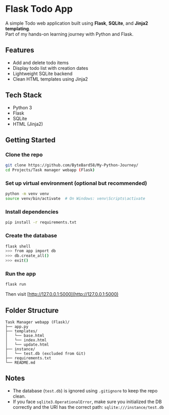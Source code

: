 # Flask Todo App

A simple Todo web application built using **Flask**, **SQLite**, and **Jinja2 templating**.  
Part of my hands-on learning journey with Python and Flask.

## Features

- Add and delete todo items
- Display todo list with creation dates
- Lightweight SQLite backend
- Clean HTML templates using Jinja2

## Tech Stack

- Python 3
- Flask
- SQLite
- HTML (Jinja2)


## Getting Started

### Clone the repo

```bash
git clone https://github.com/ByteBard58/My-Python-Journey/
cd Projects/Task manager webapp (Flask)
```

### Set up virtual environment (optional but recommended)

```bash
python -m venv venv
source venv/bin/activate  # On Windows: venv\Scripts\activate
```

### Install dependencies

```bash
pip install -r requirements.txt
```

### Create the database

```bash
flask shell
>>> from app import db
>>> db.create_all()
>>> exit()
```

### Run the app

```bash
flask run
```

Then visit [http://127.0.0.1:5000](http://127.0.0.1:5000)

## Folder Structure

```
Task Manager webapp (Flask)/
├── app.py
├── templates/
│   └── base.html
│   └── index.html
│   └── update.html
├── instance/
│   └── test.db (excluded from Git)
├── requirements.txt
└── README.md
```

## Notes

- The database (`test.db`) is ignored using `.gitignore` to keep the repo clean.
- If you face `sqlite3.OperationalError`, make sure you initialized the DB correctly and the URI has the correct path: `sqlite:///instance/test.db`
